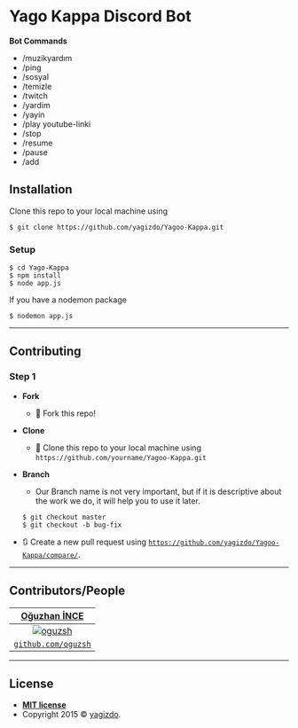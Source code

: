 # Yago Kappa Discord Bot

**Bot Commands**

- /muzikyardım
- /ping
- /sosyal
- /temizle
- /twitch
- /yardim
- /yayin
- /play youtube-linki
- /stop
- /resume
- /pause
- /add

## Installation


Clone this repo to your local machine using 
```shell
$ git clone https://github.com/yagizdo/Yagoo-Kappa.git
```

### Setup
```shell
$ cd Yago-Kappa
$ npm install
$ node app.js
```
If you have a nodemon package

```shell
$ nodemon app.js
```


---


## Contributing

### Step 1

- **Fork**
    - 🍴 Fork this repo!

- **Clone**
    - 👯 Clone this repo to your local machine using `https://github.com/yourname/Yagoo-Kappa.git`


- **Branch**
    - Our Branch name is not very important, but if it is descriptive about the work we do, it will help you to use it later.

    ```shell
    $ git checkout master
    $ git checkout -b bug-fix
    ```

- 🔃 Create a new pull request using <a href="https://github.com/yagizdo/Yagoo-Kappa/compare/" target="_blank">`https://github.com/yagizdo/Yagoo-Kappa/compare/`</a>.

---

## Contributors/People

| <a href="https://www.github.com/oguzsh" target="_blank">**Oğuzhan İNCE**</a>
| :---: 
| [![oguzsh](https://avatars2.githubusercontent.com/u/15168877?s=200&v=4)](http://fvcproductions.com)
| <a href="http://github.com/fvcproductions" target="_blank">`github.com/oguzsh`</a>

---

## License

- **[MIT license](http://opensource.org/licenses/mit-license.php)**
- Copyright 2015 © <a href="https://github.com/yagizdo" target="_blank">yagizdo</a>.